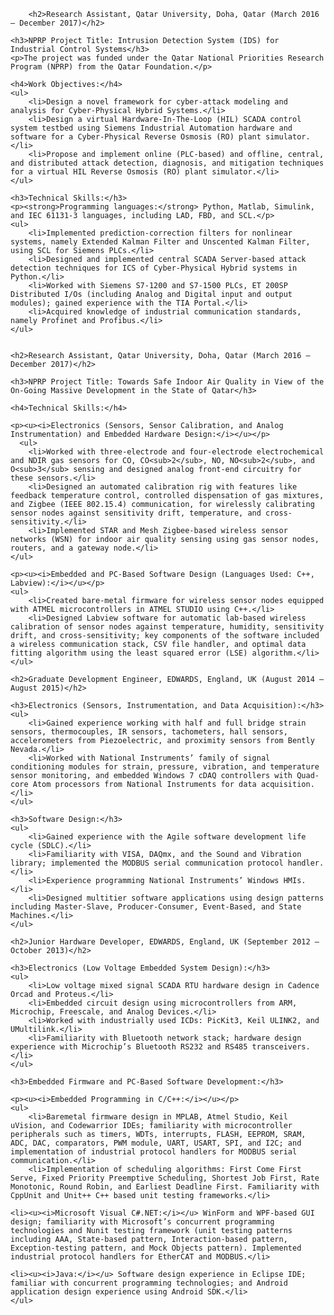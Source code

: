 <html lang="en">
<head>
    <meta charset="UTF-8">
    <title>Work Experience - H. M. Sabbir Ahmad</title>
</head>
<body>

        <h2>Research Assistant, Qatar University, Doha, Qatar (March 2016 – December 2017)</h2>

    <h3>NPRP Project Title: Intrusion Detection System (IDS) for Industrial Control Systems</h3>
    <p>The project was funded under the Qatar National Priorities Research Program (NPRP) from the Qatar Foundation.</p>

    <h4>Work Objectives:</h4>
    <ul>
        <li>Design a novel framework for cyber-attack modeling and analysis for Cyber-Physical Hybrid Systems.</li>
        <li>Design a virtual Hardware-In-The-Loop (HIL) SCADA control system testbed using Siemens Industrial Automation hardware and software for a Cyber-Physical Reverse Osmosis (RO) plant simulator.</li>
        <li>Propose and implement online (PLC-based) and offline, central, and distributed attack detection, diagnosis, and mitigation techniques for a virtual HIL Reverse Osmosis (RO) plant simulator.</li>
    </ul>

    <h3>Technical Skills:</h3>
    <p><strong>Programming languages:</strong> Python, Matlab, Simulink, and IEC 61131-3 languages, including LAD, FBD, and SCL.</p>
    <ul>
        <li>Implemented prediction-correction filters for nonlinear systems, namely Extended Kalman Filter and Unscented Kalman Filter, using SCL for Siemens PLCs.</li>
        <li>Designed and implemented central SCADA Server-based attack detection techniques for ICS of Cyber-Physical Hybrid systems in Python.</li>
        <li>Worked with Siemens S7-1200 and S7-1500 PLCs, ET 200SP Distributed I/Os (including Analog and Digital input and output modules); gained experience with the TIA Portal.</li>
        <li>Acquired knowledge of industrial communication standards, namely Profinet and Profibus.</li>
    </ul>

    
    <h2>Research Assistant, Qatar University, Doha, Qatar (March 2016 – December 2017)</h2>

    <h3>NPRP Project Title: Towards Safe Indoor Air Quality in View of the On-Going Massive Development in the State of Qatar</h3>

    <h4>Technical Skills:</h4>

    <p><u><i>Electronics (Sensors, Sensor Calibration, and Analog Instrumentation) and Embedded Hardware Design:</i></u></p>
      <ul>
        <li>Worked with three-electrode and four-electrode electrochemical and NDIR gas sensors for CO, CO<sub>2</sub>, NO, NO<sub>2</sub>, and O<sub>3</sub> sensing and designed analog front-end circuitry for these sensors.</li>
        <li>Designed an automated calibration rig with features like feedback temperature control, controlled dispensation of gas mixtures, and Zigbee (IEEE 802.15.4) communication, for wirelessly calibrating sensor nodes against sensitivity drift, temperature, and cross-sensitivity.</li>
        <li>Implemented STAR and Mesh Zigbee-based wireless sensor networks (WSN) for indoor air quality sensing using gas sensor nodes, routers, and a gateway node.</li>
    </ul>

    <p><u><i>Embedded and PC-Based Software Design (Languages Used: C++, Labview):</i></u></p>
    <ul>
        <li>Created bare-metal firmware for wireless sensor nodes equipped with ATMEL microcontrollers in ATMEL STUDIO using C++.</li>
        <li>Designed Labview software for automatic lab-based wireless calibration of sensor nodes against temperature, humidity, sensitivity drift, and cross-sensitivity; key components of the software included a wireless communication stack, CSV file handler, and optimal data fitting algorithm using the least squared error (LSE) algorithm.</li>
    </ul>

    <h2>Graduate Development Engineer, EDWARDS, England, UK (August 2014 – August 2015)</h2>

    <h3>Electronics (Sensors, Instrumentation, and Data Acquisition):</h3>
    <ul>
        <li>Gained experience working with half and full bridge strain sensors, thermocouples, IR sensors, tachometers, hall sensors, accelerometers from Piezoelectric, and proximity sensors from Bently Nevada.</li>
        <li>Worked with National Instruments’ family of signal conditioning modules for strain, pressure, vibration, and temperature sensor monitoring, and embedded Windows 7 cDAQ controllers with Quad-core Atom processors from National Instruments for data acquisition.</li>
    </ul>

    <h3>Software Design:</h3>
    <ul>
        <li>Gained experience with the Agile software development life cycle (SDLC).</li>
        <li>Familiarity with VISA, DAQmx, and the Sound and Vibration library; implemented the MODBUS serial communication protocol handler.</li>
        <li>Experience programming National Instruments’ Windows HMIs.</li>
        <li>Designed multitier software applications using design patterns including Master-Slave, Producer-Consumer, Event-Based, and State Machines.</li>
    </ul>

    <h2>Junior Hardware Developer, EDWARDS, England, UK (September 2012 – October 2013)</h2>

    <h3>Electronics (Low Voltage Embedded System Design):</h3>
    <ul>
        <li>Low voltage mixed signal SCADA RTU hardware design in Cadence Orcad and Proteus.</li>
        <li>Embedded circuit design using microcontrollers from ARM, Microchip, Freescale, and Analog Devices.</li>
        <li>Worked with industrially used ICDs: PicKit3, Keil ULINK2, and UMultilink.</li>
        <li>Familiarity with Bluetooth network stack; hardware design experience with Microchip’s Bluetooth RS232 and RS485 transceivers.</li>
    </ul>

    <h3>Embedded Firmware and PC-Based Software Development:</h3>

    <p><u><i>Embedded Programming in C/C++:</i></u></p>
    <ul>
        <li>Baremetal firmware design in MPLAB, Atmel Studio, Keil uVision, and Codewarrior IDEs; familiarity with microcontroller peripherals such as timers, WDTs, interrupts, FLASH, EEPROM, SRAM, ADC, DAC, comparators, PWM module, UART, USART, SPI, and I2C; and implementation of industrial protocol handlers for MODBUS serial communication.</li>
        <li>Implementation of scheduling algorithms: First Come First Serve, Fixed Priority Preemptive Scheduling, Shortest Job First, Rate Monotonic, Round Robin, and Earliest Deadline First. Familiarity with CppUnit and Unit++ C++ based unit testing frameworks.</li>

    <li><u><i>Microsoft Visual C#.NET:</i></u> WinForm and WPF-based GUI design; familiarity with Microsoft’s concurrent programming technologies and Nunit testing framework (unit testing patterns including AAA, State-based pattern, Interaction-based pattern, Exception-testing pattern, and Mock Objects pattern). Implemented industrial protocol handlers for EtherCAT and MODBUS.</li>

    <li><u><i>Java:</i></u> Software design experience in Eclipse IDE; familiar with concurrent programming technologies; and Android application design experience using Android SDK.</li>
    </ul>



</body>
</html>
